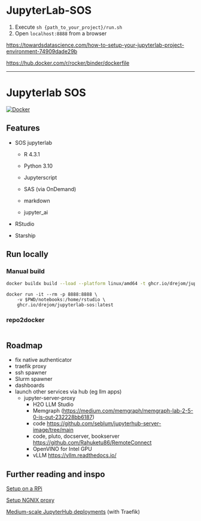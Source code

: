 
# JupyterLab-SOS


1. Execute `sh {path_to_your_project}/run.sh`
2. Open `localhost:8888` from a browser

https://towardsdatascience.com/how-to-setup-your-jupyterlab-project-environment-74909dade29b

https://hub.docker.com/r/rocker/binder/dockerfile

------------
# Jupyterlab SOS
[![Docker](https://github.com/drejom/jupyterhub/actions/workflows/build_publish_docker_image.yaml/badge.svg)](https://github.com/drejom/jupyterhub/actions/workflvows/build_publish_docker_image.yaml)

## Features

- SOS jupyterlab
    - R 4.3.1
    - Python 3.10
    - Jupyterscript
    - SAS (via OnDemand)
    - markdown

    - jupyter_ai

- RStudio
- Starship


## Run locally

### Manual build

```sh
docker buildx build --load --platform linux/amd64 -t ghcr.io/drejom/jupyterlab-sos:latest --progress=plain . 2>&1 | tee build.log
```

```
docker run -it --rm -p 8888:8888 \
    -v $PWD/notebooks:/home/rstudio \
    ghcr.io/drejom/jupyterlab-sos:latest 
```

### repo2docker

```
```

## Roadmap

- fix native authenticator
- traefik proxy
- ssh spawner
- Slurm spawner
- dashboards
- launch other services via hub (eg llm apps)
  - jupyter-server-proxy
    - H2O LLM Studio
    - Memgraph (https://medium.com/memgraph/memgraph-lab-2-5-0-is-out-232228bb6187)
    - code https://github.com/seblum/jupyterhub-server-image/tree/main
    - code, pluto, docserver, bookserver
           https://github.com/Rahuketu86/RemoteConnect
    - OpenVINO for Intel GPU
    - vLLM https://vllm.readthedocs.io/

## Further reading and inspo

[Setup on a RPi](https://towardsdatascience.com/setup-your-home-jupyterhub-on-a-raspberry-pi-7ad32e20eed)

[Setup NGNIX proxy](https://hands-on.cloud/nginx-jupyter-proxy-example/)

[Medium-scale JupyterHub deployments](https://opendreamkit.org/2018/10/17/jupyterhub-docker/) (with Traefik)